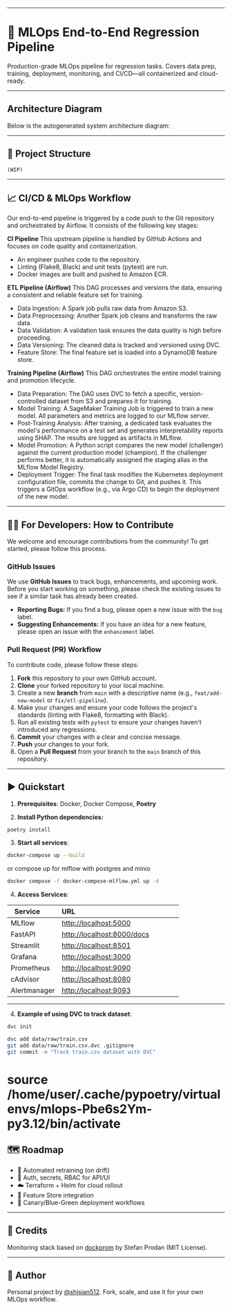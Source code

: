 -----

# 🚀 MLOps End-to-End Regression Pipeline

Production-grade MLOps pipeline for regression tasks. Covers data prep, training, deployment, monitoring, and CI/CD—all containerized and cloud-ready.

-----

## Architecture Diagram

Below is the autogenerated system architecture diagram:

-----

## 📁 Project Structure

```text
(WIP)
```

-----

## 📈 CI/CD & MLOps Workflow

Our end-to-end pipeline is triggered by a code push to the Git repository and orchestrated by Airflow. It consists of the following key stages:

**CI Pipeline**
This upstream pipeline is handled by GitHub Actions and focuses on code quality and containerization.

  - An engineer pushes code to the repository.
  - Linting (Flake8, Black) and unit tests (pytest) are run.
  - Docker images are built and pushed to Amazon ECR.

**ETL Pipeline (Airflow)**
This DAG processes and versions the data, ensuring a consistent and reliable feature set for training.

  - Data Ingestion: A Spark job pulls raw data from Amazon S3.
  - Data Preprocessing: Another Spark job cleans and transforms the raw data.
  - Data Validation: A validation task ensures the data quality is high before proceeding.
  - Data Versioning: The cleaned data is tracked and versioned using DVC.
  - Feature Store: The final feature set is loaded into a DynamoDB feature store.

**Training Pipeline (Airflow)**
This DAG orchestrates the entire model training and promotion lifecycle.

  - Data Preparation: The DAG uses DVC to fetch a specific, version-controlled dataset from S3 and prepares it for training.
  - Model Training: A SageMaker Training Job is triggered to train a new model. All parameters and metrics are logged to our MLflow server.
  - Post-Training Analysis: After training, a dedicated task evaluates the model's performance on a test set and generates interpretability reports using SHAP. The results are logged as artifacts in MLflow.
  - Model Promotion: A Python script compares the new model (challenger) against the current production model (champion). If the challenger performs better, it is automatically assigned the staging alias in the MLflow Model Registry.
  - Deployment Trigger: The final task modifies the Kubernetes deployment configuration file, commits the change to Git, and pushes it. This triggers a GitOps workflow (e.g., via Argo CD) to begin the deployment of the new model.

-----

## 👨‍💻 For Developers: How to Contribute

We welcome and encourage contributions from the community\! To get started, please follow this process.

### **GitHub Issues**

We use **GitHub Issues** to track bugs, enhancements, and upcoming work. Before you start working on something, please check the existing issues to see if a similar task has already been created.

  * **Reporting Bugs:** If you find a bug, please open a new issue with the `bug` label.
  * **Suggesting Enhancements:** If you have an idea for a new feature, please open an issue with the `enhancement` label.

### **Pull Request (PR) Workflow**

To contribute code, please follow these steps:

1.  **Fork** this repository to your own GitHub account.
2.  **Clone** your forked repository to your local machine.
3.  Create a new **branch** from `main` with a descriptive name (e.g., `feat/add-new-model` or `fix/etl-pipeline`).
4.  Make your changes and ensure your code follows the project's standards (linting with Flake8, formatting with Black).
5.  Run all existing tests with `pytest` to ensure your changes haven't introduced any regressions.
6.  **Commit** your changes with a clear and concise message.
7.  **Push** your changes to your fork.
8.  Open a **Pull Request** from your branch to the `main` branch of this repository.

-----

## ▶️ Quickstart

1.  **Prerequisites**: Docker, Docker Compose, **Poetry**

2.  **Install Python dependencies:**

<!-- end list -->

```bash
poetry install
```

3.  **Start all services**:

<!-- end list -->

```bash
docker-compose up --build
```
or compose up for mlflow with postgres and minio
```bash
docker compose -f docker-compose-mlflow.yml up -d
```
4.  **Access Services**:

| Service      | URL                                                      |
| ------------ | -------------------------------------------------------- |
| MLflow       | [http://localhost:5000](https://www.google.com/search?q=http://localhost:5000)           |
| FastAPI      | [http://localhost:8000/docs](https://www.google.com/search?q=http://localhost:8000/docs) |
| Streamlit    | [http://localhost:8501](https://www.google.com/search?q=http://localhost:8501)           |
| Grafana      | [http://localhost:3000](https://www.google.com/search?q=http://localhost:3000)           |
| Prometheus   | [http://localhost:9090](https://www.google.com/search?q=http://localhost:9090)           |
| cAdvisor     | [http://localhost:8080](https://www.google.com/search?q=http://localhost:8080)           |
| Alertmanager | [http://localhost:9093](https://www.google.com/search?q=http://localhost:9093)           |

-----

4.  **Example of using DVC to track dataset**:

```bash
dvc init
```

```bash
dvc add data/raw/train.csv
git add data/raw/train.csv.dvc .gitignore
git commit -m "Track train.csv dataset with DVC"
```

# source /home/user/.cache/pypoetry/virtualenvs/mlops-Pbe6s2Ym-py3.12/bin/activate

## 🗺️ Roadmap

  * 🔁 Automated retraining (on drift)
  * 🔐 Auth, secrets, RBAC for API/UI
  * ☁️ Terraform + Helm for cloud rollout
  * 🧠 Feature Store integration
  * 🚦 Canary/Blue-Green deployment workflows

-----

## 🙌 Credits

Monitoring stack based on [dockprom](https://github.com/stefanprodan/dockprom) by Stefan Prodan (MIT License).

-----

## 👤 Author

Personal project by [@shisian512](https://github.com/shisian512).
Fork, scale, and use it for your own MLOps workflow.